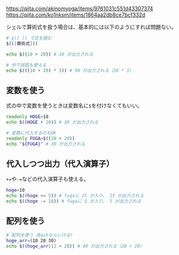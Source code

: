 <https://qiita.com/akinomyoga/items/9761031c551d43307374>  
<https://qiita.com/ko1nksm/items/1864aa2db8ce7bcf332d>

シェルで算術式を扱う場合は、基本的には以下のようにすれば問題ない。
```bash
# $(( )) で式を囲む
$(([算術式]))
```

```bash
echo $((10 + 20)) # 30 が出力される

# 中で括弧も使える
echo $(((10 + 20) * 3)) # 90 が出力される（30 * 3）
```

## 変数を使う
式の中で変数を使うときは変数名に`$`を付けなくてもいい。
```bash
readonly HOGE=10
echo $((HOGE + 20)) # 30 が出力される

# 変数に代入するのもOK
readonly FUGA=$((10 + 20))
echo "${FUGA}" # 30 が出力される
```

## 代入しつつ出力（代入演算子）
`+=`や`-=`などの代入演算子も使える。
```bash
hoge=10
echo $((hoge += 5)) # fugaに 15 が入り、 15 が出力される
echo $((hoge -= 10)) # fugaに 5 が入り、 5 が出力される
```

## 配列を使う
```bash
# 配列を使う（Bashならいける）
hoge_arr=(10 20 30)
echo $((hoge_arr[1] + 20)) # 40 が出力される（20 + 20）
```